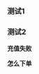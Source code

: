 ### 测试1

### 测试2


**充值失败**

**怎么下单**


<!-- ##{"script":"<script src='https://blog.meekdai.com/Gmeek/plugins/GmeekTOC.js'></script>"}## -->